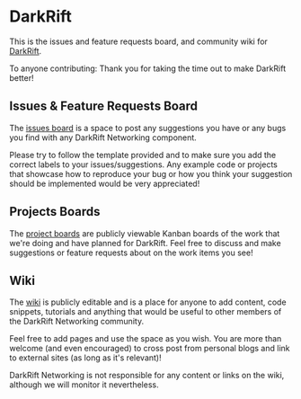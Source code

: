 # DarkRift
This is the issues and feature requests board, and community wiki for [DarkRift](http://darkriftnetworking.com).

To anyone contributing: Thank you for taking the time out to make DarkRift better!

## Issues & Feature Requests Board
The [issues board](https://github.com/DarkRiftNetworking/DarkRift-Networking/issues) is a space to post any suggestions you have or any bugs you find with any DarkRift Networking component.

Please try to follow the template provided and to make sure you add the correct labels to your issues/suggestions. Any example code or projects that showcase how to reproduce your bug or how you think your suggestion should be implemented would be very  appreciated!

## Projects Boards
The [project boards](https://github.com/DarkRiftNetworking/DarkRift-Networking/projects) are publicly viewable Kanban boards of the work that we're doing and have planned for DarkRift. Feel free to discuss and make suggestions or feature requests about on the work items you see!

## Wiki
The [wiki](https://github.com/DarkRiftNetworking/DarkRift-Networking/wiki) is publicly editable and is a place for anyone to add content, code snippets, tutorials and anything that would be useful to other members of the DarkRift Networking community.

Feel free to add pages and use the space as you wish. You are more than welcome (and even encouraged) to cross post from personal blogs and link to external sites (as long as it's relevant)!

DarkRift Networking is not responsible for any content or links on the wiki, although we will monitor it nevertheless.
